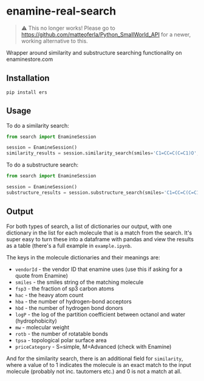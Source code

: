 # enamine-real-search

> ⚠️ This no longer works! Please go to https://github.com/matteoferla/Python_SmallWorld_API for a newer, working alternative to this.

Wrapper around similarity and substructure searching functionality on enaminestore.com

## Installation
``pip install ers``

## Usage

To do a similarity search:

```python
from search import EnamineSession

session = EnamineSession()
similarity_results = session.similarity_search(smiles='C1=CC=C(C=C1)O', threshold=0.1)
```

To do a substructure search:

```python
from search import EnamineSession

session = EnamineSession()
substructure_results = session.substructure_search(smiles='C1=CC=C(C=C1)O')
```

## Output

For both types of search, a list of dictionaries our output, with one dictionary in the list for each molecule that is a match from the search. 
It's super easy to turn these into a dataframe with pandas and view the results as a table (there's a full example in ``example.ipynb``.

The keys in the molecule dictionaries and their meanings are:
- ``vendorId`` - the vendor ID that enamine uses (use this if asking for a quote from Enamine)
- ``smiles`` - the smiles string of the matching molecule
- ``fsp3`` - the fraction of sp3 carbon atoms
- ``hac`` - the heavy atom count
- ``hba`` - the number of hydrogen-bond acceptors
- ``hbd`` - the number of hydrogen bond donors
- ``logP`` - the log of the partition coefficient between octanol and water (hydrophobicity)
- ``mw`` - molecular weight
- ``rotb`` - the number of rotatable bonds
- ``tpsa`` - topological polar surface area
- ``priceCategory`` - S=simple, M=Advanced (check with Enamine)

And for the similarity search, there is an additional field for ``similarity``, where a value of to 1 indicates
the molecule is an exact match to the input molecule (probably not inc. tautomers etc.) and 0 is not a match at all.
